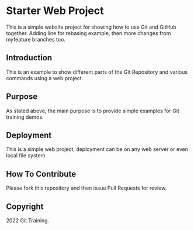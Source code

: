 # Starter Web Project

This is a simple website project for showing how to use Git and GitHub together. Adding line for rebasing example, then more changes from myfeature branches too.

## Introduction

This is an example to show different parts of the Git Repository and various commands using a web project.

## Purpose

As stated above, the main purpose is to provide simple examples for Git training demos.

## Deployment

This is a simple web project, deployment can be on any web server or even local file system.

## How To Contribute

Please fork this repository and then issue Pull Requests for review.

## Copyright

2022 Git.Training.